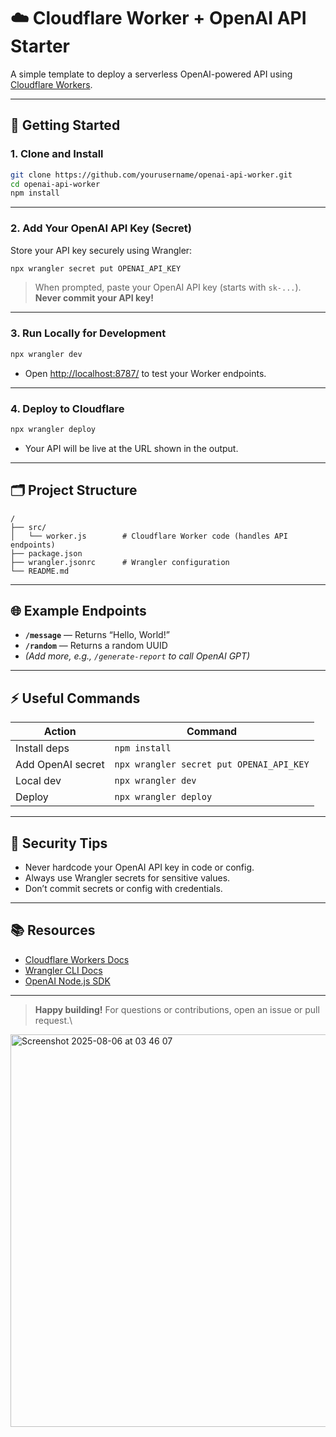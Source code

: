 
# ☁️ Cloudflare Worker + OpenAI API Starter

A simple template to deploy a serverless OpenAI-powered API using [Cloudflare Workers](https://developers.cloudflare.com/workers/).

---

## 🚀 Getting Started

### 1. **Clone and Install**

```bash
git clone https://github.com/yourusername/openai-api-worker.git
cd openai-api-worker
npm install
```

---

### 2. **Add Your OpenAI API Key (Secret)**

Store your API key securely using Wrangler:

```bash
npx wrangler secret put OPENAI_API_KEY
```
> When prompted, paste your OpenAI API key (starts with `sk-...`).
> **Never commit your API key!**

---

### 3. **Run Locally for Development**

```bash
npx wrangler dev
```
- Open [http://localhost:8787/](http://localhost:8787/) to test your Worker endpoints.

---

### 4. **Deploy to Cloudflare**

```bash
npx wrangler deploy
```
- Your API will be live at the URL shown in the output.

---

## 🗂️ Project Structure

```
/
├── src/
│   └── worker.js        # Cloudflare Worker code (handles API endpoints)
├── package.json
├── wrangler.jsonrc      # Wrangler configuration
└── README.md
```

---

## 🌐 Example Endpoints

- **`/message`** — Returns “Hello, World!”
- **`/random`** — Returns a random UUID
- *(Add more, e.g., `/generate-report` to call OpenAI GPT)*

---

## ⚡ Useful Commands

| Action              | Command                    |
|---------------------|---------------------------|
| Install deps        | `npm install`             |
| Add OpenAI secret   | `npx wrangler secret put OPENAI_API_KEY` |
| Local dev           | `npx wrangler dev`        |
| Deploy              | `npx wrangler deploy`     |

---

## 🔐 Security Tips

- Never hardcode your OpenAI API key in code or config.
- Always use Wrangler secrets for sensitive values.
- Don’t commit secrets or config with credentials.

---

## 📚 Resources

- [Cloudflare Workers Docs](https://developers.cloudflare.com/workers/)
- [Wrangler CLI Docs](https://developers.cloudflare.com/workers/wrangler/)
- [OpenAI Node.js SDK](https://www.npmjs.com/package/openai)

---

> **Happy building!**
> For questions or contributions, open an issue or pull request.\
<img width="836" height="628" alt="Screenshot 2025-08-06 at 03 46 07" src="https://github.com/user-attachments/assets/1a1d782c-85b0-49ee-8f57-b1833786306f" />



